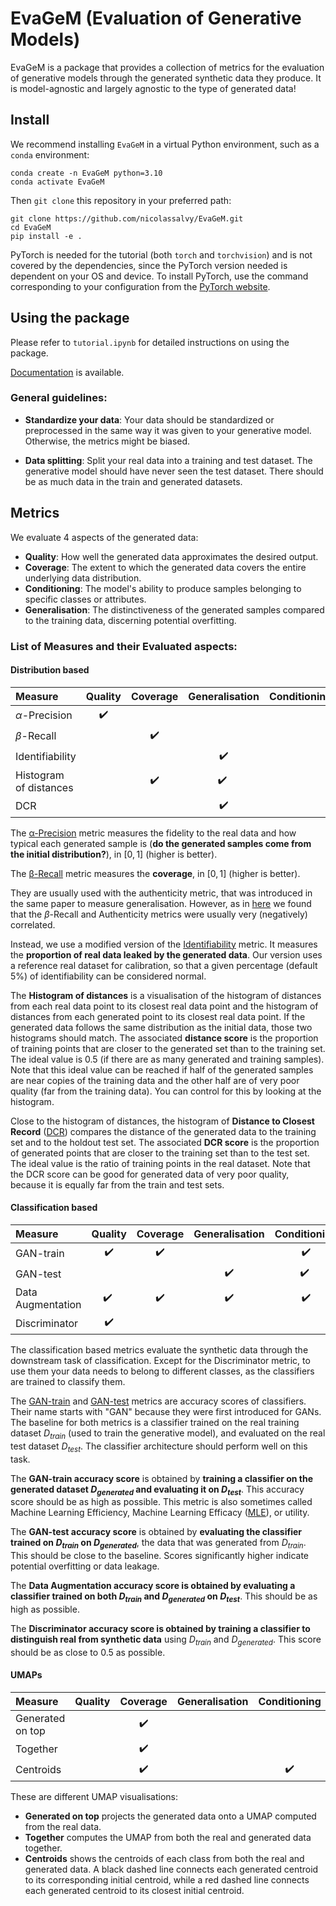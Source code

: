 # EvaGeM (Evaluation of Generative Models)

EvaGeM is a package that provides a collection of metrics for the evaluation of generative models through the generated synthetic data they produce. It is model-agnostic and largely agnostic to the type of generated data!


## Install

We recommend installing `EvaGeM` in a virtual Python environment, such as a `conda` environment:

```
conda create -n EvaGeM python=3.10
conda activate EvaGeM
```

Then `git clone` this repository in your preferred path:
```
git clone https://github.com/nicolassalvy/EvaGeM.git
cd EvaGeM
pip install -e .
```

PyTorch is needed for the tutorial (both `torch` and `torchvision`) and is not covered by the dependencies, since the PyTorch version needed is dependent on your OS and device. To install PyTorch, use the command corresponding to your configuration from the [PyTorch website](https://pytorch.org/get-started/locally/).


## Using the package

Please refer to `tutorial.ipynb` for detailed instructions on using the package.

[Documentation](https://nicolassalvy.github.io/EvaGeM/) is available.

### General guidelines:
- **Standardize your data**: Your data should be standardized or preprocessed in the same way it was given to your generative model. Otherwise, the metrics might be biased.

- **Data splitting**: Split your real data into a training and test dataset. The generative model should have never seen the test dataset. There should be as much data in the train and generated datasets.


## Metrics

We evaluate 4 aspects of the generated data:
- **Quality**: How well the generated data approximates the desired output.
- **Coverage**: The extent to which the generated data covers the entire underlying data distribution.
- **Conditioning**: The model's ability to produce samples belonging to specific classes or attributes.
- **Generalisation**: The distinctiveness of the generated samples compared to the training data, discerning potential overfitting.

### List of Measures and their Evaluated aspects:

#### Distribution based

| Measure | Quality | Coverage | Generalisation | Conditioning |
|:------- |:-------:|:--------:|:--------------:|:--------------:|
| $\alpha$-Precision | :heavy_check_mark: | | | |
| $\beta$-Recall | | :heavy_check_mark: | | |
| Identifiability | | | :heavy_check_mark: | |
| Histogram of distances | | :heavy_check_mark: | :heavy_check_mark: | |
| DCR | | | :heavy_check_mark: | |

The [α-Precision](https://arxiv.org/abs/2102.08921) metric measures the fidelity to the real data and how typical each generated sample is (**do the generated samples come from the initial distribution?**), in $[0,1]$ (higher is better).

The [β-Recall](https://arxiv.org/abs/2102.08921) metric measures the **coverage**, in $[0,1]$ (higher is better).

They are usually used with the authenticity metric, that was introduced in the same paper to measure generalisation. However, as in [here](https://arxiv.org/abs/2310.09656) we found that the $\beta$-Recall and Authenticity metrics were usually very (negatively) correlated. 

Instead, we use a modified version of the [Identifiability](https://ieeexplore.ieee.org/abstract/document/9034117) metric. It measures the **proportion of real data leaked by the generated data**. Our version uses a reference real dataset for calibration, so that a given percentage (default 5%) of identifiability can be considered normal.

The **Histogram of distances** is a visualisation of the histogram of distances from each real data point to its closest real data point and the histogram of distances from each generated point to its closest real data point. If the generated data follows the same distribution as the initial data, those two histograms should match. The associated **distance score** is the proportion of training points that are closer to the generated set than to the training set. The ideal value is 0.5 (if there are as many generated and training samples). Note that this ideal value can be reached if half of the generated samples are near copies of the training data and the other half are of very poor quality (far from the training data). You can control for this by looking at the histogram.

Close to the histogram of distances, the histogram of **Distance to Closest Record** ([DCR](https://www.clearbox.ai/blog/2022-06-07-synthetic-data-for-privacy-preservation-part-2)) compares the distance of the generated data to the training set and to the holdout test set. The associated **DCR score** is the proportion of generated points that are closer to the training set than to the test set. The ideal value is the ratio of training points in the real dataset. Note that the DCR score can be good for generated data of very poor quality, because it is equally far from the train and test sets.


#### Classification based

| Measure | Quality | Coverage | Generalisation | Conditioning |
|:------- |:-------:|:--------:|:--------------:|:--------------:|
| GAN-train | :heavy_check_mark: | :heavy_check_mark: | | :heavy_check_mark: |
| GAN-test | | | :heavy_check_mark: | :heavy_check_mark: |
| Data Augmentation | :heavy_check_mark: | :heavy_check_mark: | :heavy_check_mark: | :heavy_check_mark: |
| Discriminator | :heavy_check_mark: | | | |

The classification based metrics evaluate the synthetic data through the downstream task of classification. Except for the Discriminator metric, to use them your data needs to belong to different classes, as the classifiers are trained to classify them.

The [GAN-train](https://arxiv.org/abs/1807.09499) and [GAN-test](https://arxiv.org/abs/1807.09499) metrics are accuracy scores of classifiers. Their name starts with "GAN" because they were first introduced for GANs. The baseline for both metrics is a classifier trained on the real training dataset $D_{train}$ (used to train the generative model), and evaluated on the real test dataset $D_{test}$. The classifier architecture should perform well on this task.

The **GAN-train accuracy score** is obtained by **training a classifier on the generated dataset $D_{generated}$ and evaluating it on $D_{test}$**. This accuracy score should be as high as possible. This metric is also sometimes called Machine Learning Efficiency, Machine Learning Efficacy ([MLE](https://arxiv.org/abs/1907.00503)), or utility.

The **GAN-test accuracy score** is obtained by **evaluating the classifier trained on $D_{train}$ on $D_{generated}$**, the data that was generated from $D_{train}$. This should be close to the baseline. Scores significantly higher indicate potential overfitting or data leakage.

The **Data Augmentation accuracy score is obtained by evaluating a classifier trained on both $D_{train}$ and $D_{generated}$ on $D_{test}$**. This should be as high as possible.

The **Discriminator accuracy score is obtained by training a classifier to distinguish real from synthetic data** using $D_{train}$ and $D_{generated}$. This score should be as close to 0.5 as possible.


#### UMAPs

| Measure | Quality | Coverage | Generalisation | Conditioning |
|:------- |:-------:|:--------:|:--------------:|:--------------:|
| Generated on top | | :heavy_check_mark: | | |
| Together | | :heavy_check_mark: | | |
| Centroids | | :heavy_check_mark: | | :heavy_check_mark: |

These are different UMAP visualisations:
- **Generated on top** projects the generated data onto a UMAP computed from the real data.
- **Together** computes the UMAP from both the real and generated data together.
- **Centroids** shows the centroids of each class from both the real and generated data. A black dashed line connects each generated centroid to its corresponding initial centroid, while a red dashed line connects each generated centroid to its closest initial centroid.

